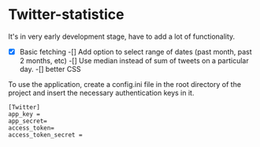Twitter-statistice
==============
It's in very early development stage, have to add a lot of functionality.
-[x] Basic fetching
-[] Add option to select range of dates (past month, past 2 months, etc)
-[] Use median instead of sum of tweets on a particular day.
-[] better CSS

To use the application, create a config.ini file in the root directory of the project and insert the necessary authentication keys in it.


	[Twitter]
	app_key =
	app_secret=
	access_token=
	access_token_secret =
